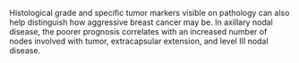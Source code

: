 Histological grade and specific tumor markers visible on pathology can also help distinguish how aggressive breast cancer may be. In axillary nodal disease, the poorer prognosis correlates with an increased number of nodes involved with tumor, extracapsular extension, and level III nodal disease.